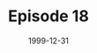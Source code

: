 ---
layout: podcast
title: Episode 18 
number: 18
subtitle: 
summary: 
date: 1999-12-31
location: 
size: 
duration: 
---